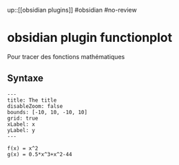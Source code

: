 up::[[obsidian plugins]]
#obsidian #no-review 
# obsidian plugin functionplot
Pour tracer des fonctions mathématiques


## Syntaxe
```functionplot
---
title: The title
disableZoom: false
bounds: [-10, 10, -10, 10]
grid: true
xLabel: x
yLabel: y
---

f(x) = x^2
g(x) = 0.5*x^3+x^2-44
```




